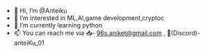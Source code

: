 - 👋 Hi, I’m @Anteiku
- 👀 I’m interested in ML,AI,game development,cryptoc
- 🌱 I’m currently learning python
- 📫 You can reach me via 📥- 96s.aniket@gmail.com , 💬(Discord)- anteiKu_01
<!---
AnteiKuS/AnteiKuS is a ✨ special ✨ repository because its `README.md` (this file) appears on your GitHub profile.
You can click the Preview link to take a look at your changes.
--->
